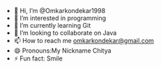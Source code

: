 - 👋 Hi, I’m @Omkarkondekar1998
- 👀 I’m interested in programming
- 🌱 I’m currently learning Git
- 💞️ I’m looking to collaborate on Java
- 📫 How to reach me omkarkondekar@gmail.com
- 😄 Pronouns:My Nickname Chitya
- ⚡ Fun fact: Smile

<!---
Omkarkondekar1998/Omkarkondekar1998 is a ✨ special ✨ repository because its `README.md` (this file) appears on your GitHub profile.
You can click the Preview link to take a look at your changes.
--->
